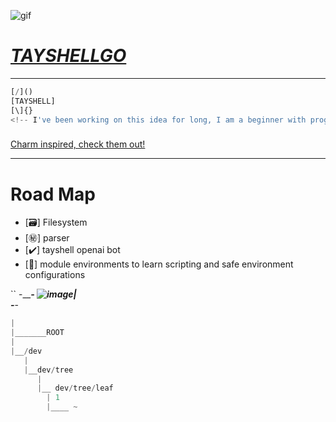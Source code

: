 
![gif](https://bestanimations.com/media/penguins/95704114gotroot-penguin-animation.gif)


 # *[TAYSHELLGO](https://github.com/berlintay/gotayshell)*
---
```py
[/]()
[TAYSHELL]
[\]{}
<!-- I've been working on this idea for long, I am a beginner with programming -->
```
###
 [Charm inspired, check them out!](https://github.com/charmbracelet)

---

# Road Map
- [🗃️] Filesystem 
- [㊙️] parser
- [✔️] tayshell openai bot
- [🤔] module environments to learn scripting and safe environment configurations


``
-_______________-
![image](https://github.com/berlintay/gotayshell/assets/128968711/d1cca1a2-d7a5-482c-a71e-a2b0ef72ef6d)|              
-_____________-

```py pretty
|
|_______ROOT
|
|__/dev
   |
   |__dev/tree
      |
      |__ dev/tree/leaf
        | 1
        |____ ~
```

